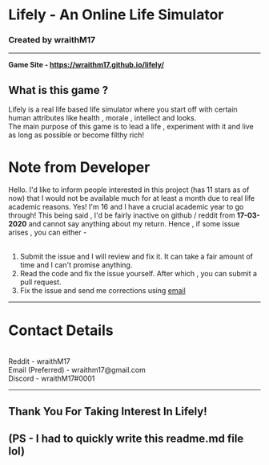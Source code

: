 # Lifely - An Online Life Simulator
### Created by wraithM17

---

**Game Site - https://wraithm17.github.io/lifely/**


## What is this game ?
Lifely is a real life based life simulator where you start off with
certain human attributes like health , morale , intellect and looks.<br>
The main purpose of this game is to lead a life , experiment with it 
and live as long as possible or become filthy rich!

# Note from Developer
Hello. I'd like to inform people interested in this project (has 11 stars as of now) that I would not be available much
for at least a month due to real life academic reasons. Yes! I'm 16 and I have a crucial academic year to go through!
This being said , I'd be fairly inactive on github / reddit from **17-03-2020** and cannot say anything about my return.
Hence , if some issue arises , you can either - <br><br>
1. Submit the issue and I will review and fix it. It can take a fair amount of time and I can't promise anything.
2. Read the code and fix the issue yourself. After which , you can submit a pull request.
3. Fix the issue and send me corrections using [email](https://wraithm17@gmail.com)
---
# Contact Details 
<br>
Reddit - wraithM17<br>
Email (Preferred) - wraithm17@gmail.com<br>
Discord - wraithM17#0001<br>

---
## Thank You For Taking Interest In Lifely!
(PS - I had to quickly write this readme.md file lol)
---
